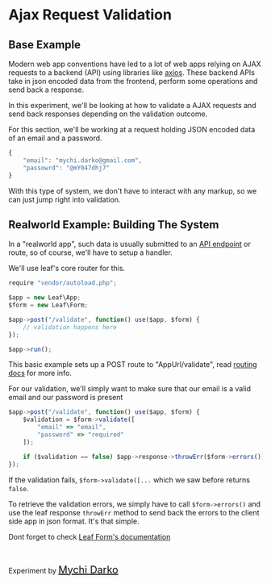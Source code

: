# Ajax Request Validation

## Base Example

Modern web app conventions have led to a lot of web apps relying on AJAX requests to a backend (API) using libraries like [axios](https://github.com/axios/axios). These backend APIs take in json encoded data from the frontend, perform some operations and send back a response.

In this experiment, we'll be looking at how to validate a AJAX requests and send back responses depending on the validation outcome.

For this section, we'll be working at a request holding JSON encoded data of an email and a password.

```js
{
	"email": "mychi.darko@gmail.com",
	"passowrd": "@mY047dhj7"
}
```

With this type of system, we don't have to interact with any markup, so we can just jump right into validation.

## Realworld Example: Building The System

In a "realworld app", such data is usually submitted to an [API endpoint](https://smartbear.com/learn/performance-monitoring/api-endpoints/) or route, so of course, we'll have to setup a handler.

We'll use leaf's core router for this.

```js
require "vendor/autoload.php";

$app = new Leaf\App;
$form = new Leaf\Form;

$app->post("/validate", function() use($app, $form) {
	// validation happens here
});

$app->run();
```

This basic example sets up a POST route to "AppUrl/validate", read [routing docs](2.0/routing/) for more info.

For our validation, we'll simply want to make sure that our email is a valid email and our password is present

```js
$app->post("/validate", function() use($app, $form) {
	$validation = $form->validate([
		"email" => "email",
		"password" => "required"
	]);

	if ($validation == false) $app->response->throwErr($form->errors());
});
```

If the validation fails, `$form->validate([...` which we saw before returns `false`. 

To retrieve the validation errors, we simply have to call `$form->errors()` and use the leaf response `throwErr` method to send back the errors to the client side app in json format. It's that simple.

Dont forget to check [Leaf Form's documentation](2.0/core/forms)

<br>

Experiment by <a href="https://mychi.netlify.com" style="font-size: 20px; color: #111;" target="_blank">Mychi Darko</a>